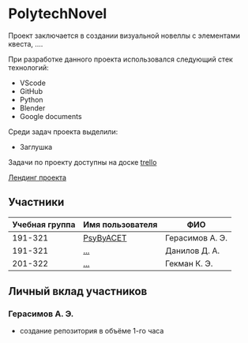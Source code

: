 # PolytechNovel

Проект заключается в создании визуальной новеллы с элементами квеста, ....


При разработке данного проекта использовался следующий стек технологий:
* VScode
* GitHub
* Python
* Blender
* Google documents


Среди задач проекта выделили:
* Заглушка

Задачи по проекту доступны на доске [trello](http://landing-page-sem3.std-955.ist.mospolytech.ru)

[Лендинг проекта](http://landing-page-sem3.std-955.ist.mospolytech.ru)


## Участники

| Учебная группа | Имя пользователя                                 | ФИО                      |
|----------------|--------------------------------------------------|--------------------------|
| 191-321        | [PsyByACET](https://github.com/PsyByACET)        | Герасимов А. Э.          |
| 191-321        | [...](https://github.com/)                       | Данилов Д. А.            |
| 201-322        | [...](https://github.com/)                       | Гекман К. Э.             |


## Личный вклад участников

### Герасимов А. Э.
* создание репозитория в объёме 1-го часа


